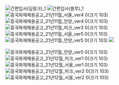 ![간편입사(딥핑크)_1](https://user-images.githubusercontent.com/90809249/135040120-c26a3307-8e53-49a8-82a7-325d17d4c915.gif)
![간편입사(블루)_1](https://user-images.githubusercontent.com/90809249/135040125-74b96173-4be0-4be8-95bb-dde290320c51.gif)
![흥국화재채용공고_21년11월_서울_ver4 0(크기 103)](https://user-images.githubusercontent.com/90809249/142801664-60ef23b4-a893-40ef-9e6b-110c1705f4c6.png)
![흥국화재채용공고_21년11월_안양_ver4 0(크기 103)](https://user-images.githubusercontent.com/90809249/142801670-3f878e99-55ab-4c82-bb13-6c51ade52574.png)
![흥국화재채용공고_21년11월_피크_ver3 0(크기 103)](https://user-images.githubusercontent.com/90809249/142801877-45d0236f-b9a9-4f74-ad9a-30887d1206b8.png)
![흥국화재채용공고_21년11월_서울_ver5 0(크기 103)](https://user-images.githubusercontent.com/90809249/142983093-e3b709eb-558b-4990-abb5-a167bc8050e7.png)
![흥국화재채용공고_21년11월_안양_ver5 0(크기 103)](https://user-images.githubusercontent.com/90809249/142983097-3c902903-652f-461b-b7d9-a755644c4dc9.png)
<a href="http://naver.me/FT0J7JQ3" target="_n">
<img src="https://user-images.githubusercontent.com/90809249/135040125-74b96173-4be0-4be8-95bb-dde290320c51.gif"></a><br><br>
![흥국화재채용공고_21년11월_안양_ver5 0(크기 103)](https://user-images.githubusercontent.com/90809249/143172410-f66a602f-2374-4331-a997-7098fccb7784.png)
![흥국화재채용공고_21년12월_피크_ver1 0(크기 103)](https://user-images.githubusercontent.com/90809249/143552437-d5bac5ec-c35c-4077-9e93-abbab978e9c6.png)
![흥국화재채용공고_21년12월_서울_ver1 0(크기 103)](https://user-images.githubusercontent.com/90809249/144007183-4fc9e9c8-d7ec-4802-bb5b-6af725d763a5.png)
![흥국화재채용공고_21년12월_피크_ver2 0(크기 103)](https://user-images.githubusercontent.com/90809249/144192433-c0cee6c8-a522-4250-80b3-be2452c68a91.png)
![흥국화재채용공고_21년12월_서울_ver2 0(크기 103)](https://user-images.githubusercontent.com/90809249/144192437-72e8ba39-1982-48f7-9f2a-24ac60e222c0.png)
